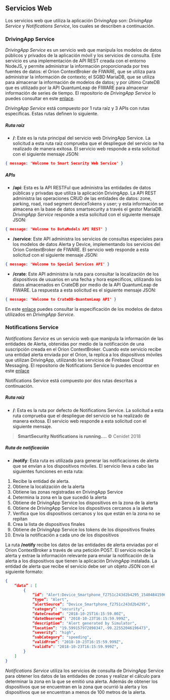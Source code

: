 ## Servicios Web

Los servicios web que utiliza la aplicación DrivingApp son: *DrivingApp Service* y *Notifications Service*, los cuales se describen a continuación.

### DrivingApp Service

*DrivingApp Service* es un servicio web que manipula los modelos de datos públicos y privados de la aplicación móvil y los servicios de consulta. Este servicio es una implementación de API REST creada con el entorno NodeJS, y permite administrar la información proporcionada por tres fuentes de datos: el Orion ContextBroker de FIWARE, que se utiliza para administrar la información de contexto; el SGBD MariaDB, que se utiliza para almacenar la información de modelos de datos; y por último CrateDB que es utilizado por la API QuantumLeap de FIWARE para almacenar información de series de tiempo. El repositorio de *DrivingApp Service* lo puedes consultar en este [enlace]( https://github.com/smartsdkCenidet/DrivingApp-service).

*DrivingApp Service* está compuesto por 1 ruta raíz y 3 APIs con rutas específicas. Estas rutas definen lo siguiente.

##### Ruta raíz 

- **/**: Este es la ruta principal del servicio web DrivingApp Service. La solicitud a esta ruta raíz comprueba que el despliegue del servicio se ha realizado de manera exitosa. El servicio web responde a esta solicitud con el siguiente mensaje JSON:
```json
{ message: 'Welcome to Smart Security Web Service' }
```

##### APIs

- **/api**: Esta es la API RESTFul que administra las entidades de datos públicas y privadas que utiliza la aplicación DrivingApp. La API REST administra las operaciones CRUD de las entidades de datos: zone, parking, road, road segment deviceTokens y user; y esta información se almacena en la base de datos smartsecurity a través el gestor MariaDB. *DrivingApp Service* responde a esta solicitud con el siguiente  mensaje JSON:
```json
{ message: 'Welcome to DataModels API REST' }
```

- **/service**: Este API administra los servicios de consultas especiales para los modelos de datos Alerta y Device, implementando los servicios del Orion ContextBroker de FIWARE. El servicio web responde a esta solicitud con el siguiente mensaje JSON:
```json
{ message: 'Welcome to Special Services API' }
```

- **/crate**: Este API administra la ruta para consultar la localización de los dispositivos de usuarios en una fecha y hora específicos, utilizando los datos almacenados en CrateDB por medio de la API QuantumLeap de FIWARE. La respuesta a esta solicitud es el siguiente mensaje JSON:
```json
{ message: 'Welcome to CrateDB-QuantumLeap API' }
```

En este [enlace](https://drivingappservice.docs.apiary.io/) puedes consultar la especificación de los modelos de datos utilizados en *DrivingApp Service*.

### Notifications Service

*Notifications Service* es un servicio web que manipula la información de las entidades de Alerta, obtenidas por medio de la notificación de una suscripción creada en el Orion ContextBroker. Cuando este servicio recibe una entidad alerta enviada por el Orion, la replica a los dispositivos móviles que utilizan DrivingApp, utilizando los servicios de Firebase Cloud Messaging. El repositorio de Notifications Service lo puedes encontrar en este [enlace](https://github.com/smartsdkCenidet/Notifications-service) 

Notifications Service está compuesto por dos rutas descritas a continuación.

##### Ruta raíz

- **/**: Esta es la ruta por defecto de Notifications Service. La solicitud a esta ruta comprueba que el despliegue del servicio se ha realizado de manera exitosa. El servicio web responde a esta solicitud con el siguiente mensaje.

> **SmartSecurity Notifications is running....**
© Cenidet 2018

##### Ruta de notificación

- **/notify**: Esta ruta es utilizada para generar las notificaciones de alerta que se envían a los dispositivos móviles. El servicio lleva a cabo las siguientes funciones en esta ruta:

1.	Recibe la entidad de  alerta.
2.	Obtiene la localización de la alerta
3.	Obtiene las zonas registradas en DrivingApp Service
4.	Determina la zona en la que sucedió la alerta
5.	Obtiene de DrivingApp Service los dispositivos en la zona de la alerta 
6.	Obtiene de DrivingApp Service los dispositivos cercanos a la alerta
7.	Verifica que los dispositivos cercanos y los que están en la zona no se repitan
8.	Crea la lista de dispositivos finales
9.	Obtiene de DrivingApp Service  los tokens de los dispositivos  finales
10.	Envía la notificación a cada uno de los dispositivos 

La ruta **/notify** recibe los datos de las entidades de alerta enviadas por  el Orion ContextBroker a través de una petición POST. El servicio recibe la alerta y extrae la información relevante para enviar la notificación de la alerta a los dispositivos que tienen la aplicación DrivingApp instalada. La entidad de alerta que recibe el servicio debe ser un objeto JSON con el siguiente formato: 

```json
{
	“data” : [
		{
            “id”: "Alert:Device_Smartphone_f2751c243d2b4295_1540484159603",
            “type”: "Alert",
            “alertSource”: "Device_Smartphone_f2751c243d2b4295",
            “category”: "security",
            “dateCreated”: "2018-10-25T16:15:59.00Z",
            “dateObserved”: "2018-10-23T16:15:59.999Z",
            “description”: "Alert generated by Simulator",
            “location”: "19.599157972898347,-99.22552046196473",
            “severity”: "high",
            “subCategory”: "speeding",
            “validFrom”: "2018-10-23T16:15:59.999Z",
            “validTo”: "2018-10-23T16:15:59.999Z",  
        }
    ]
} 
```

*Notifications Service* utiliza los servicios de consulta de DrivingApp Service para obtener los datos de las entidades de zonas y realizar el cálculo para determinar la zona en la que se emitió una alerta. Además de obtener los dispositivos que se encuentran en la zona que ocurrió la alerta y los dispositivos que se encuentran a menos de 100 metros de la alerta.


